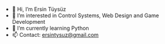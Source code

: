 - 👋 Hi, I’m Ersin Tüysüz
- 👀 I’m interested in Control Systems, Web Design and Game Development
- 🌱 I’m currently learning Python
- 📫 Contact: ersintysuz@gmail.com

<!---
ErsinTuysuz/ErsinTuysuz is a ✨ special ✨ repository because its `README.md` (this file) appears on your GitHub profile.
You can click the Preview link to take a look at your changes.
--->
